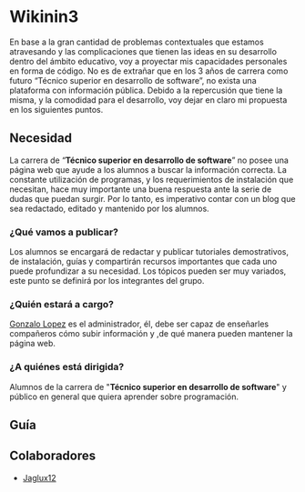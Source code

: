 # Wikinin3

En base a la gran cantidad de problemas contextuales que estamos atravesando y las complicaciones que tienen las ideas en su desarrollo dentro del ámbito educativo, voy a proyectar mis capacidades personales en forma de código. No es de extrañar que en los 3 años de carrera como futuro “Técnico superior en desarrollo de software”, no exista una plataforma con información pública. Debido a la repercusión que tiene la misma, y la comodidad para el desarrollo, voy dejar en claro mi propuesta en los siguientes puntos.

## Necesidad

La carrera de “**Técnico superior en desarrollo de software**” no posee una página web que ayude a los alumnos a buscar la información correcta. La constante utilización de programas, y los requerimientos de instalación que necesitan, hace muy importante una buena respuesta ante la serie de dudas que puedan surgir. Por lo tanto, es imperativo contar con un blog que sea redactado, editado y mantenido por los alumnos.

### ¿Qué vamos a publicar?
Los alumnos se encargará de redactar y publicar tutoriales demostrativos, de instalación, guías y compartirán recursos importantes que cada uno puede profundizar a su necesidad. Los tópicos pueden ser muy variados, este punto se definirá por los integrantes del grupo.

### ¿Quién estará a cargo?
[Gonzalo Lopez](https://github.com/jaglux12) es el administrador, él, debe ser capaz de enseñarles compañeros cómo subir información y ,de qué manera pueden mantener la página web.

### ¿A quiénes está dirigida?
Alumnos de la carrera de "**Técnico superior en desarrollo de software**" y público en general que quiera aprender sobre programación.

## Guía

## Colaboradores

* [Jaglux12](https://github.com/jaglux12)